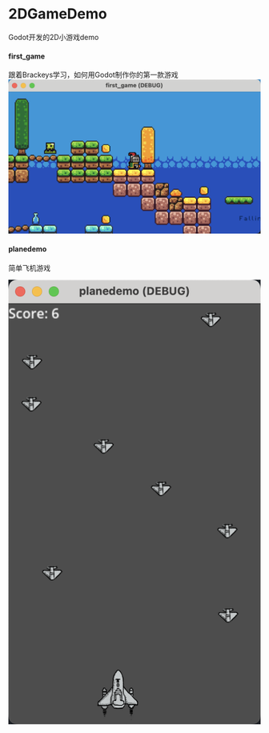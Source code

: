 # 2DGameDemo
Godot开发的2D小游戏demo

#### first_game 
跟着Brackeys学习，如何用Godot制作你的第一款游戏
![游戏截图](./images/QQ_1731634279505.png)


#### planedemo 
简单飞机游戏

![游戏截图](./images/QQ_1731648695878.png)